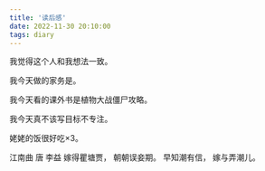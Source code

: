 ```yaml
---
title: '读后感'
date: 2022-11-30 20:10:00
tags: diary
---
```

我觉得这个人和我想法一致。

我今天做的家务是。

我今天看的课外书是植物大战僵尸攻略。

我今天真不该写目标不专注。

姥姥的饭很好吃×3。

江南曲 唐 李益
嫁得瞿塘贾，
朝朝误妾期。
早知潮有信，
嫁与弄潮儿。
